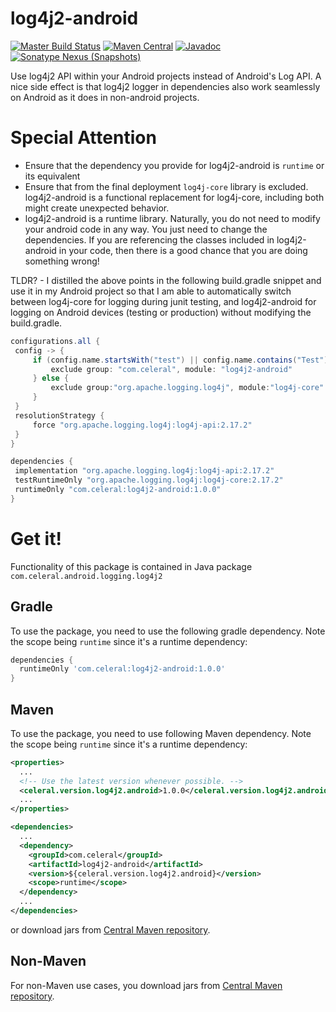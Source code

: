 # log4j2-android
[![Master Build Status](https://travis-ci.org/Celeral/log4j2-android.svg?branch=master)](https://travis-ci.org/Celeral/log4j2-android)
[![Maven Central](https://maven-badges.herokuapp.com/maven-central/com.celeral/log4j2-android/badge.svg)](http://search.maven.org/#search%7Cga%7C1%7Cg%3A%22com.celeral%22%20AND%20a%3A%22log4j2-android%22)
[![Javadoc](https://javadoc.io/badge/com.celeral/log4j2-android.svg)](https://www.javadoc.io/doc/com.celeral/log4j2-android)
[![Sonatype Nexus (Snapshots)](https://img.shields.io/nexus/s/https/oss.sonatype.org/com.celeral/log4j2-android.svg)](https://oss.sonatype.org/#nexus-search;gav~com.celeral~log4j2-android~~~)

Use log4j2 API within your Android projects instead of Android's Log API. A nice side effect is that log4j2 logger in dependencies also work seamlessly on Android as it does in non-android projects.  

# Special Attention
   * Ensure that the dependency you provide for log4j2-android is `runtime` or its equivalent
   * Ensure that from the final deployment `log4j-core` library is excluded. log4j2-android is a functional replacement for log4j-core, including both might create unexpected behavior.
   * log4j2-android is a runtime library. Naturally, you do not need to modify your android code in any way. You just need to change the dependencies. If you are referencing the classes included in log4j2-android in your code, then there is a good chance that you are doing something wrong!
  
TLDR? - I distilled the above points in the following build.gradle snippet and use it in my Android project so that I am able to automatically switch between log4j-core for logging during junit testing, and log4j2-android for logging on Android devices (testing or production) without modifying the build.gradle. 
   ```groovy
configurations.all {
    config -> {
        if (config.name.startsWith("test") || config.name.contains("Test") && !config.name.contains("Android")) {
            exclude group: "com.celeral", module: "log4j2-android"
        } else {
            exclude group:"org.apache.logging.log4j", module:"log4j-core"
        }
    }
    resolutionStrategy {
        force "org.apache.logging.log4j:log4j-api:2.17.2"
    }
}

dependencies {
    implementation "org.apache.logging.log4j:log4j-api:2.17.2"
    testRuntimeOnly "org.apache.logging.log4j:log4j-core:2.17.2"
    runtimeOnly "com.celeral:log4j2-android:1.0.0"
}
   ```

# Get it!

Functionality of this package is contained in Java package `com.celeral.android.logging.log4j2`

## Gradle
To use the package, you need to use the following gradle dependency. Note the scope being `runtime` since it's a runtime dependency:
```gradle
dependencies {
  runtimeOnly 'com.celeral:log4j2-android:1.0.0'
}
```

## Maven


To use the package, you need to use following Maven dependency. Note the scope being `runtime` since it's a runtime dependency:

```xml
<properties>
  ...
  <!-- Use the latest version whenever possible. -->
  <celeral.version.log4j2.android>1.0.0</celeral.version.log4j2.android>
  ...
</properties>

<dependencies>
  ...
  <dependency>
    <groupId>com.celeral</groupId>
    <artifactId>log4j2-android</artifactId>
    <version>${celeral.version.log4j2.android}</version>
    <scope>runtime</scope>
  </dependency>
  ...
</dependencies>
```

or download jars from [Central Maven repository](http://repo1.maven.org/maven2/com/celeral/log4j2-android/).

## Non-Maven

For non-Maven use cases, you download jars from [Central Maven repository](http://repo1.maven.org/maven2/com/celeral/log4j2-android/).
